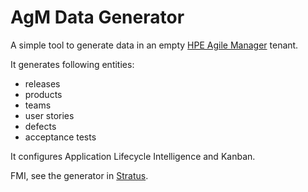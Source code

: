 <h1>AgM Data Generator</h1>

A simple tool to generate data in an empty 
<a href="https://saas.hpe.com/en-us/software/agile-project-management-software-development">HPE Agile Manager</a> tenant.

It generates following entities:
<ul>
  <li>releases</li>
  <li>products</li>
  <li>teams</li>
  <li>user stories</li>
  <li>defects</li>
  <li>acceptance tests</li>
</ul>

It configures Application Lifecycle Intelligence and Kanban.

FMI, see the generator in <a href="https://hpswdemoportal.com/csp">Stratus</a>.
